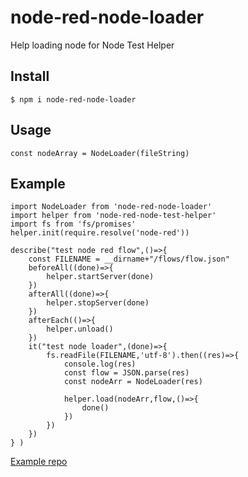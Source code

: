 # node-red-node-loader
Help loading node for Node Test Helper

## Install
```terminal=
$ npm i node-red-node-loader
```

## Usage
```javascript=
const nodeArray = NodeLoader(fileString)
```

## Example
```javascript=
import NodeLoader from 'node-red-node-loader'
import helper from 'node-red-node-test-helper'
import fs from 'fs/promises'
helper.init(require.resolve('node-red'))

describe("test node red flow",()=>{
    const FILENAME = __dirname+"/flows/flow.json"
    beforeAll((done)=>{
        helper.startServer(done)
    })
    afterAll((done)=>{
        helper.stopServer(done)
    })
    afterEach(()=>{
        helper.unload()
    })
    it("test node loader",(done)=>{
        fs.readFile(FILENAME,'utf-8').then((res)=>{
            console.log(res)
            const flow = JSON.parse(res)
            const nodeArr = NodeLoader(res)
    
            helper.load(nodeArr,flow,()=>{
                done()
            })
        })
    })
} )
```
[Example repo](https://github.com/cxliao617/node-red-node-loader-example/tree/dev)
